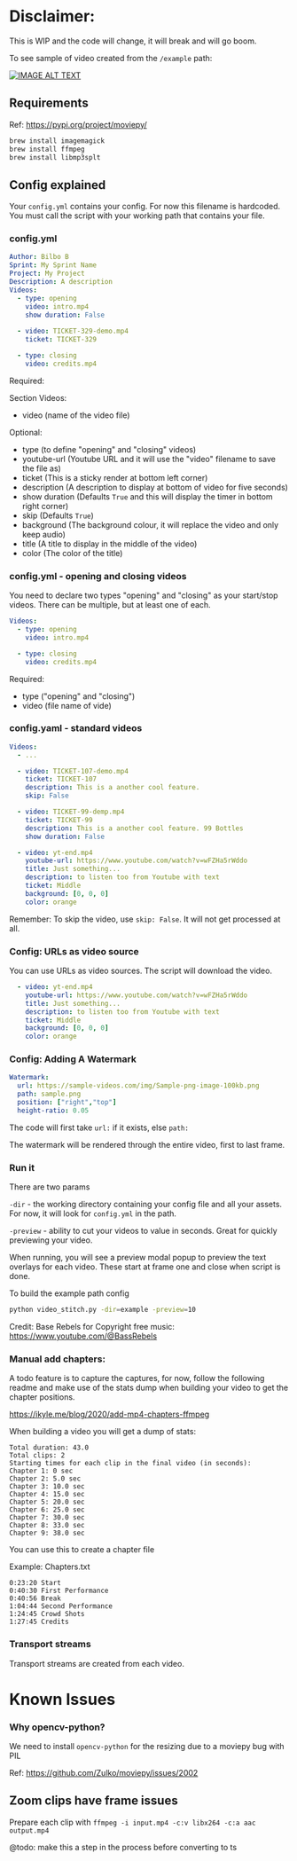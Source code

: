 # Disclaimer:

This is WIP and the code will change, it will break and will go boom.

To see sample of video created from the `/example` path:

[![IMAGE ALT TEXT](http://img.youtube.com/vi/8_L99gbYABU/0.jpg)](http://www.youtube.com/watch?v=8_L99gbYABU "Video Stitcher Demo")



## Requirements

Ref: https://pypi.org/project/moviepy/

```bash
brew install imagemagick
brew install ffmpeg
brew install libmp3splt
```

## Config explained

Your `config.yml` contains your config. For now this filename is hardcoded. You must call the script with your working path that contains your file.

### config.yml

```yaml
Author: Bilbo B
Sprint: My Sprint Name
Project: My Project
Description: A description
Videos:
  - type: opening
    video: intro.mp4
    show duration: False
        
  - video: TICKET-329-demo.mp4
    ticket: TICKET-329

  - type: closing
    video: credits.mp4
```

Required:

Section Videos:

- video (name of the video file)

Optional:

- type (to define "opening" and "closing" videos)
- youtube-url (Youtube URL and it will use the "video" filename to save the file as)
- ticket (This is a sticky render at bottom left corner)
- description (A description to display at bottom of video for five seconds)
- show duration (Defaults `True` and this will display the timer in bottom right corner)
- skip (Defaults `True`)
- background (The background colour, it will replace the video and only keep audio)
- title (A title to display in the middle of the video)
- color (The color of the title)
 
### config.yml - opening and closing videos

You need to declare two types "opening" and "closing" as your start/stop videos. There can be multiple, but at least one of each.

```yaml
Videos:
  - type: opening
    video: intro.mp4

  - type: closing
    video: credits.mp4
 ```

Required:
- type ("opening" and "closing")
- video (file name of vide)

### config.yaml - standard videos

```yaml
Videos:
  - ...

  - video: TICKET-107-demo.mp4
    ticket: TICKET-107
    description: This is a another cool feature.
    skip: False

  - video: TICKET-99-demp.mp4
    ticket: TICKET-99
    description: This is a another cool feature. 99 Bottles
    show duration: False

  - video: yt-end.mp4
    youtube-url: https://www.youtube.com/watch?v=wFZHa5rWddo
    title: Just something...
    description: to listen too from Youtube with text
    ticket: Middle
    background: [0, 0, 0]
    color: orange

```

Remember: To skip the video, use `skip: False`. It will not get processed at all.


### Config: URLs as video source

You can use URLs as video sources. The script will download the video.

```yaml
  - video: yt-end.mp4
    youtube-url: https://www.youtube.com/watch?v=wFZHa5rWddo
    title: Just something...
    description: to listen too from Youtube with text
    ticket: Middle
    background: [0, 0, 0]
    color: orange
```




### Config: Adding A Watermark

```yaml
Watermark:
  url: https://sample-videos.com/img/Sample-png-image-100kb.png
  path: sample.png
  position: ["right","top"]
  height-ratio: 0.05
```

The code will first take `url:` if it exists, else `path:`

The watermark will be rendered through the entire video, first to last frame.


### Run it

There are two params

`-dir` - the working directory containing your config file and all your assets. For now, it will look for `config.yml` in the path.

`-preview` - ability to cut your videos to value in seconds. Great for quickly previewing your video.

When running, you will see a preview modal popup to preview the text overlays for each video. These start at frame one and close when script is done.

To build the example path config
```bash
python video_stitch.py -dir=example -preview=10
```

Credit: Base Rebels for Copyright free music: https://www.youtube.com/@BassRebels




### Manual add chapters:

A todo feature is to capture the captures, for now, follow the following readme and make use of the stats dump when building your video to get the chapter positions.

https://ikyle.me/blog/2020/add-mp4-chapters-ffmpeg

When building a video you will get a dump of stats:

```
Total duration: 43.0
Total clips: 2
Starting times for each clip in the final video (in seconds):
Chapter 1: 0 sec
Chapter 2: 5.0 sec
Chapter 3: 10.0 sec
Chapter 4: 15.0 sec
Chapter 5: 20.0 sec
Chapter 6: 25.0 sec
Chapter 7: 30.0 sec
Chapter 8: 33.0 sec
Chapter 9: 38.0 sec

```

You can use this to create a chapter file

Example: Chapters.txt
```
0:23:20 Start
0:40:30 First Performance
0:40:56 Break
1:04:44 Second Performance
1:24:45 Crowd Shots
1:27:45 Credits
```


### Transport streams

Transport streams are created from each video.

# Known Issues

### Why opencv-python?

We need to install `opencv-python` for the resizing due to a moviepy bug with PIL

Ref: https://github.com/Zulko/moviepy/issues/2002


## Zoom clips have frame issues

Prepare each clip with `ffmpeg -i input.mp4 -c:v libx264 -c:a aac output.mp4`

@todo: make this a step in the process before converting to ts
